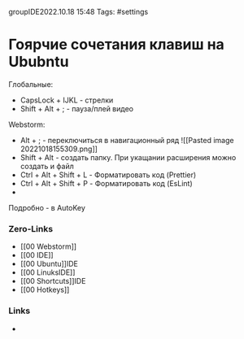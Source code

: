 groupIDE2022.10.18 15:48
Tags: #settings 

# Гоярчие сочетания клавиш на Ububntu
Глобальные:
- CapsLock + IJKL - стрелки
- Shift + Alt + ; - пауза/плей видео

Webstorm:
- Alt + ; - переключиться в навигационный ряд
  ![[Pasted image 20221018155309.png]]
- Shift + Alt - создать папку. При укащании расширения можно создать и файл
- Ctrl + Alt + Shift + L - Форматировать код (Prettier)
- Ctrl + Alt + Shift + P - Форматировать код (EsLint)
- 
Подробно - в AutoKey


### Zero-Links
- [[00 Webstorm]]
- [[00 IDE]]
- [[00 Ubuntu]]IDE
- [[00 LinuksIDE]]
- [[00 Shortcuts]]IDE
- [[00 Hotkeys]]

### Links
- 